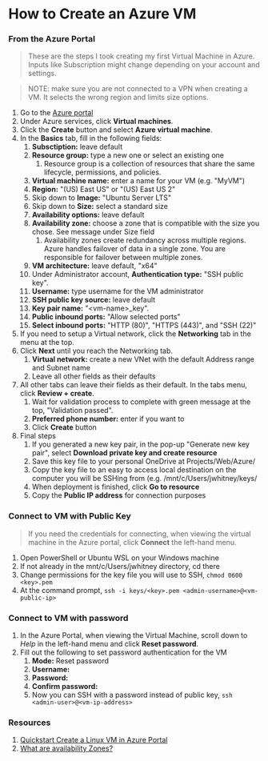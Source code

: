 # How to Create an Azure VM

### From the Azure Portal

> These are the steps I took creating my first Virtual Machine in Azure. Inputs like Subscription might change depending on your account and settings.

> NOTE: make sure you are not connected to a VPN when creating a VM. It selects the wrong region and limits size options.

1. Go to the [Azure portal](https://portal.azure.com/#home)
2. Under Azure services, click **Virtual machines**.
3. Click the **Create** button and select **Azure virtual machine**.
4. In the **Basics** tab, fill in the following fields:
   1. **Subsctiption:** leave default
   2. **Resource group:** type a new one or select an existing one
      1. Resource group is a collection of resources that share the same lifecycle, permissions, and policies.
   3. **Virtual machine name:** enter a name for your VM (e.g. "MyVM")
   4. **Region:** "(US) East US" or "(US) East US 2"
   5. Skip down to **Image:** "Ubuntu Server <latest-version> LTS"
   6. Skip down to **Size:** select a standard size
   7. **Availability options:** leave default
   8. **Availability zone:** choose a zone that is compatible with the size you chose. See message under Size field
      1. Availability zones create redundancy across multiple regions. Azure handles failover of data in a single zone. You are responsible for failover between multiple zones.
   9. **VM architecture:** leave default, "x64"
   10. Under Administrator account, **Authentication type:** "SSH public key".
   11. **Username:** type username for the VM administrator
   12. **SSH public key source:** leave default
   13. **Key pair name:** "\<vm-name\>_key".
   14. **Public inbound ports:** "Allow selected ports"
   15. **Select inbound ports:** "HTTP (80)", "HTTPS (443)", and "SSH (22)"
5. If you need to setup a Virtual network, click the **Networking** tab in the menu at the top.
6. Click **Next** until you reach the Networking tab.
   1. **Virtual network:** create a new VNet with the default Address range and Subnet name
   2. Leave all other fields as their defaults
7. All other tabs can leave their fields as their default. In the tabs menu, click **Review + create**.
   1. Wait for validation process to complete with green message at the top, "Validation passed".
   2. **Preferred phone number:** enter if you want to
   3. Click **Create** button
8. Final steps
   1. If you generated a new key pair, in the pop-up "Generate new key pair", select **Download private key and create resource**
   2. Save this key file to your personal OneDrive at Projects/Web/Azure/
   3. Copy the key file to an easy to access local destination on the computer you will be SSHing from (e.g. /mnt/c/Users/jwhitney/keys/
   5. When deployment is finished, click **Go to resource**
   6. Copy the **Public IP address** for connection purposes

### Connect to VM with Public Key

> If you need the credentials for connecting, when viewing the virtual machine in the Azure portal, click **Connect** the left-hand menu.

1. Open PowerShell or Ubuntu WSL on your Windows machine
2. If not already in the mnt/c/Users/jwhitney directory, cd there
3. Change permissions for the key file you will use to SSH, ``chmod 0600 <key>.pem``
4. At the command prompt, ``ssh -i keys/<key>.pem <admin-username>@<vm-public-ip>``

### Connect to VM with password

1. In the Azure Portal, when viewing the Virtual Machine, scroll down to *Help* in the left-hand menu and click **Reset password**.
2. Fill out the following to set password authentication for the VM
   1. **Mode:** Reset password
   2. **Username:** <admin-user>
   3. **Password:** <new-password>
   4. **Confirm password:** <new-password>
   5. Now you can SSH with a password instead of public key, ``ssh <admin-user>@<vm-ip-address>``

### Resources

1. [Quickstart Create a Linux VM in Azure Portal](https://learn.microsoft.com/en-us/azure/virtual-machines/linux/quick-create-portal?tabs=ubuntu)
2. [What are availability Zones?](https://learn.microsoft.com/en-us/azure/reliability/availability-zones-overview?toc=%2Fazure%2Fvirtual-machines%2Ftoc.json&tabs=azure-cli)